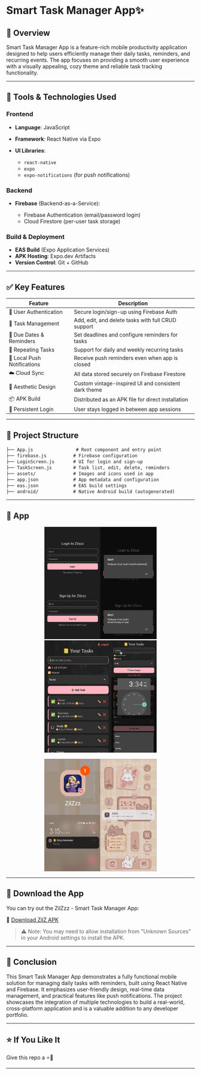 # Smart Task Manager App✨

## 📱 Overview

Smart Task Manager App is a feature-rich mobile productivity application designed to help users efficiently manage their daily tasks, reminders, and recurring events. The app focuses on providing a smooth user experience with a visually appealing, cozy theme and reliable task tracking functionality.

---

## 🔧 Tools & Technologies Used

### Frontend

* **Language**: JavaScript
* **Framework**: React Native via Expo
* **UI Libraries**:

  * `react-native`
  * `expo`
  * `expo-notifications` (for push notifications)

### Backend

* **Firebase** (Backend-as-a-Service):

  * Firebase Authentication (email/password login)
  * Cloud Firestore (per-user task storage)

### Build & Deployment

* **EAS Build** (Expo Application Services)
* **APK Hosting**: Expo.dev Artifacts
* **Version Control**: Git + GitHub

---

## ✅ Key Features

| Feature                     | Description                                          |
| --------------------------- | ---------------------------------------------------- |
| 🔐 User Authentication      | Secure login/sign-up using Firebase Auth             |
| 📝 Task Management          | Add, edit, and delete tasks with full CRUD support   |
| 📅 Due Dates & Reminders    | Set deadlines and configure reminders for tasks      |
| 🔁 Repeating Tasks          | Support for daily and weekly recurring tasks         |
| 🔔 Local Push Notifications | Receive push reminders even when app is closed       |
| ☁️ Cloud Sync               | All data stored securely on Firebase Firestore       |
| 🎨 Aesthetic Design         | Custom vintage-inspired UI and consistent dark theme |
| 📦 APK Build                | Distributed as an APK file for direct installation   |
| 🔐 Persistent Login         | User stays logged in between app sessions            |

---

## 📁 Project Structure

```
├── App.js                # Root component and entry point
├── firebase.js          # Firebase configuration
├── LoginScreen.js       # UI for login and sign-up
├── TaskScreen.js        # Task list, edit, delete, reminders
├── assets/              # Images and icons used in app
├── app.json             # App metadata and configuration
├── eas.json             # EAS build settings
├── android/             # Native Android build (autogenerated)
```

---

## 📸 App

<p align="center">
  <img src="signup.jpeg" alt="Login Screen" width="300"/>
  <img src="edit-task.jpeg" alt="Edit Task" width="300"/>
</p>
<p align="center">
<img src="reminder-notification.jpeg" alt="Reminder Screen" width="300"/>
</p>

---

## 📱 Download the App

You can try out the ZilZzz - Smart Task Manager App:

🔗 [Download ZilZ APK](https://expo.dev/artifacts/eas/fGZowF1EqhCw14vS2tW43a.apk)

> ⚠️ Note: You may need to allow installation from "Unknown Sources" in your Android settings to install the APK.

---

## 📌 Conclusion

This Smart Task Manager App demonstrates a fully functional mobile solution for managing daily tasks with reminders, built using React Native and Firebase. It emphasizes user-friendly design, real-time data management, and practical features like push notifications. The project showcases the integration of multiple technologies to build a real-world, cross-platform application and is a valuable addition to any developer portfolio.

---

## ⭐ If You Like It

Give this repo a ⭐🥹 

---
